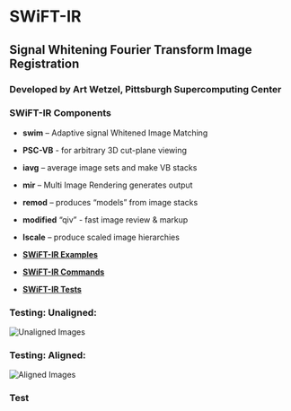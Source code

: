 # SWiFT-IR

## Signal Whitening Fourier Transform Image Registration

### Developed by Art Wetzel, Pittsburgh Supercomputing Center


### SWiFT-IR Components

* **swim** – Adaptive signal Whitened Image Matching
* **PSC-VB** - for arbitrary 3D cut-plane viewing
* **iavg** – average image sets and make VB stacks
* **mir** – Multi Image Rendering generates output
* **remod** – produces “models” from image stacks
* **modified** “qiv” - fast image review & markup
* **Iscale** – produce scaled image hierarchies


* **[SWiFT-IR Examples](docs/examples)**
* **[SWiFT-IR Commands](docs/commands)**
* **[SWiFT-IR Tests](tests)**


### Testing: Unaligned:

![Unaligned Images](tests/unaligned.gif?raw=true "Unaligned Images")


### Testing: Aligned:

![Aligned Images](tests/aligned.gif?raw=true "Aligned Images")

### Test
